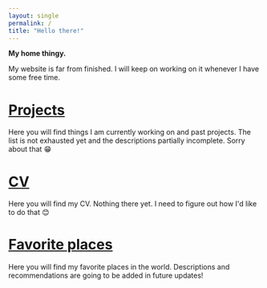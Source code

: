 ```yaml
---
layout: single
permalink: /
title: "Hello there!"
---
```

**My home thingy.**

My website is far from finished. I will keep on working on it whenever I have some free time.

# [Projects](https://www.fbjelonic.com/projects/autonomous_car/)

Here you will find things I am currently working on and past projects. The list is not exhausted yet and the descriptions partially incomplete. Sorry about that :grin:

# [CV](https://www.fbjelonic.com/curriculumvitae/)

Here you will find my CV. Nothing there yet. I need to figure out how I'd like to do that :blush:

# [Favorite places](https://www.fbjelonic.com/places/)

Here you will find my favorite places in the world. Descriptions and recommendations are going to be added in future updates!
